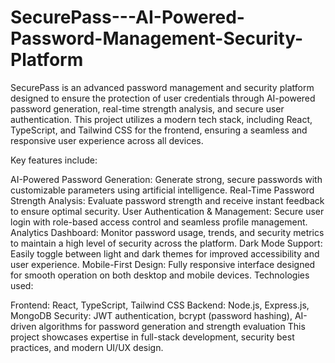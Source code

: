 # SecurePass---AI-Powered-Password-Management-Security-Platform
SecurePass is an advanced password management and security platform designed to ensure the protection of user credentials through AI-powered password generation, real-time strength analysis, and secure user authentication. This project utilizes a modern tech stack, including React, TypeScript, and Tailwind CSS for the frontend, ensuring a seamless and responsive user experience across all devices.

Key features include:

AI-Powered Password Generation: Generate strong, secure passwords with customizable parameters using artificial intelligence.
Real-Time Password Strength Analysis: Evaluate password strength and receive instant feedback to ensure optimal security.
User Authentication & Management: Secure user login with role-based access control and seamless profile management.
Analytics Dashboard: Monitor password usage, trends, and security metrics to maintain a high level of security across the platform.
Dark Mode Support: Easily toggle between light and dark themes for improved accessibility and user experience.
Mobile-First Design: Fully responsive interface designed for smooth operation on both desktop and mobile devices.
Technologies used:

Frontend: React, TypeScript, Tailwind CSS
Backend: Node.js, Express.js, MongoDB
Security: JWT authentication, bcrypt (password hashing), AI-driven algorithms for password generation and strength evaluation
This project showcases expertise in full-stack development, security best practices, and modern UI/UX design.
